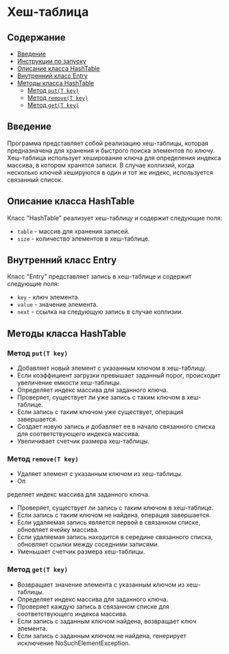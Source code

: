 # Хеш-таблица

## Содержание

- [Введение](#введение)
- [Инструкции по запуску](#инструкции-по-запуску)
- [Описание класса HashTable](#описание-класса-hashtable)
- [Внутренний класс Entry](#внутренний-класс-entry)
- [Методы класса HashTable](#методы-класса-hashtable)
    - [Метод `put(T key)`](#метод-putt-key)
    - [Метод `remove(T key)`](#метод-removet-key)
    - [Метод `get(T key)`](#метод-gett-key)

## Введение

Программа представляет собой реализацию хеш-таблицы, которая предназначена для хранения и быстрого поиска элементов по ключу. Хеш-таблица использует хеширование ключа для определения индекса массива, в котором хранятся записи. В случае коллизий, когда несколько ключей хешируются в один и тот же индекс, используется связанный список.

## Описание класса HashTable

Класс "HashTable" реализует хеш-таблицу и содержит следующие поля:

- `table` - массив для хранения записей.
- `size` - количество элементов в хеш-таблице.

## Внутренний класс Entry

Класс "Entry" представляет запись в хеш-таблице и содержит следующие поля:

- `key` - ключ элемента.
- `value` - значение элемента.
- `next` - ссылка на следующую запись в случае коллизии.

## Методы класса HashTable

### Метод `put(T key)`

- Добавляет новый элемент с указанным ключом в хеш-таблицу.
- Если коэффициент загрузки превышает заданный порог, происходит увеличение емкости хеш-таблицы.
- Определяет индекс массива для заданного ключа.
- Проверяет, существует ли уже запись с таким ключом в хеш-таблице.
- Если запись с таким ключом уже существует, операция завершается.
- Создает новую запись и добавляет ее в начало связанного списка для соответствующего индекса массива.
- Увеличивает счетчик размера хеш-таблицы.

### Метод `remove(T key)`

- Удаляет элемент с указанным ключом из хеш-таблицы.
- Оп

ределяет индекс массива для заданного ключа.
- Проверяет, существует ли запись с таким ключом в хеш-таблице.
- Если запись с таким ключом не найдена, операция завершается.
- Если удаляемая запись является первой в связанном списке, обновляет ячейку массива.
- Если удаляемая запись находится в середине связанного списка, обновляет ссылки между соседними записями.
- Уменьшает счетчик размера хеш-таблицы.

### Метод `get(T key)`

- Возвращает значение элемента с указанным ключом из хеш-таблицы.
- Определяет индекс массива для заданного ключа.
- Проверяет каждую запись в связанном списке для соответствующего индекса массива.
- Если запись с заданным ключом найдена, возвращает ключ элемента.
- Если запись с заданным ключом не найдена, генерирует исключение NoSuchElementException.